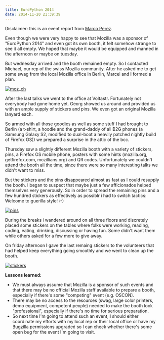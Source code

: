 ```yaml
---
title: EuroPython 2014
date: 2014-11-20 21:39:39
---
```


Disclaimer: this is an event report from [Marco Perez](https://mozillians.org/en-US/u/another_loco/).

Even though we were very happy to see that Mozilla was a sponsor of "EuroPython 2014" and even got its own booth, it felt somehow strange to see it all empty. We hoped that maybe it would be equipped and manned in the afternoon or maybe on tuesday.

But wednesday arrived and the booth remained empty. So I contacted Michael, our rep of the swiss Mozilla community. After he asked me to get some swag from the local Mozilla office in Berlin, Marcel and I formed a plan.

[![moz_ch](/images/2014/11/moz_ch-300x225.jpg)](/images/2014/11/moz_ch.jpg)

After the last talks we went to the office at Voltastr. Fortunately not everybody had gone home yet. Georg showed us around and provided us with an ample supply of stickers and pins. We even got an original Mozilla lanyard each.

So armed with all those goodies as well as some stuff I had brought to Berlin (a t-shirt, a hoodie and the grand-daddy of all B2G phones (a Samsung Galaxy S2, modified to dual-boot a heavily patched nightly build of Firefox OS)) we prepared a surprise in the attic of the bcc.

Thursday saw a slightly different Mozilla booth with a variety of stickers, pins, a Firefox OS mobile phone, posters with some hints (mozilla.org, getfirefox.com, mozillians.org) and QR codes. Unfortunately we couldn't attend the booth all the time, since there were so many interesting talks we didn't want to miss.

But the stickers and the pins disappeared almost as fast as I could resupply the booth. I began to suspect that maybe just a few afficionados helped themselves very generously. So in order to spread the remaining pins and a few hundred stickers as effectively as possiblr i had to switch tactics: Welcome to guerilla style! :-)

[![pins](/images/2014/11/pins-300x225.jpg)](/images/2014/11/pins.jpg)

During the breaks i wandered around on all three floors and discretely placed some stickers on the tables where folks were working, reading, coding, eating, drinking, discussing or having fun. Some didn't want them while others asked for a few more to give away.

On friday afternoon I gave the last remaing stickers to the volunteers that had helped keep everything going smoothly and we went to clean up the booth.

[![stickers](/images/2014/11/stickers-300x225.jpg)](/images/2014/11/stickers.jpg)

**Lessons learned:**
- We must always assume that Mozilla is a sponsor of such events and that there may be no official Mozilla staff available to prepare a booth, especially if there's some "competing" event (e.g. OSCON).
- There may be no access to the resources (swag, large color printers, demo equipment, competent people) needed to make the booth look "professional", especially if there's no time for serious preparation.
- So next time I'm going to attend such an event, I should either coordinate my efforts with my local rep or their local office or have my Bugzilla permissions upgraded so I can check whether there's some open bug for the event I'm going to visit.

